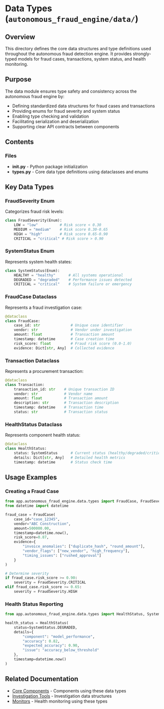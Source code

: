 # Data Types (`autonomous_fraud_engine/data/`)

## Overview

This directory defines the core data structures and type definitions used throughout the autonomous fraud detection engine. It provides strongly-typed models for fraud cases, transactions, system status, and health monitoring.

## Purpose

The data module ensures type safety and consistency across the autonomous fraud engine by:

- Defining standardized data structures for fraud cases and transactions
- Providing enums for fraud severity and system status
- Enabling type checking and validation
- Facilitating serialization and deserialization
- Supporting clear API contracts between components

## Contents

### Files

- **__init__.py** - Python package initialization
- **types.py** - Core data type definitions using dataclasses and enums

## Key Data Types

### FraudSeverity Enum

Categorizes fraud risk levels:

```python
class FraudSeverity(Enum):
    LOW = "low"          # Risk score < 0.30
    MEDIUM = "medium"    # Risk score 0.30-0.65
    HIGH = "high"        # Risk score 0.65-0.90
    CRITICAL = "critical" # Risk score > 0.90
```

### SystemStatus Enum

Represents system health states:

```python
class SystemStatus(Enum):
    HEALTHY = "healthy"      # All systems operational
    DEGRADED = "degraded"    # Performance issues detected
    CRITICAL = "critical"    # System failure or emergency
```

### FraudCase Dataclass

Represents a fraud investigation case:

```python
@dataclass
class FraudCase:
    case_id: str              # Unique case identifier
    vendor: str               # Vendor under investigation
    amount: float             # Transaction amount
    timestamp: datetime       # Case creation time
    risk_score: float         # Fraud risk score (0.0-1.0)
    evidence: Dict[str, Any]  # Collected evidence
```


### Transaction Dataclass

Represents a procurement transaction:

```python
@dataclass
class Transaction:
    transaction_id: str    # Unique transaction ID
    vendor: str            # Vendor name
    amount: float          # Transaction amount
    description: str       # Transaction description
    timestamp: datetime    # Transaction time
    status: str            # Transaction status
```

### HealthStatus Dataclass

Represents component health status:

```python
@dataclass
class HealthStatus:
    status: SystemStatus      # Current status (healthy/degraded/critical)
    details: Dict[str, Any]   # Detailed health metrics
    timestamp: datetime       # Status check time
```

## Usage Examples

### Creating a Fraud Case

```python
from app.autonomous_fraud_engine.data.types import FraudCase, FraudSeverity
from datetime import datetime

fraud_case = FraudCase(
    case_id="case_12345",
    vendor="ABC Construction",
    amount=500000.00,
    timestamp=datetime.now(),
    risk_score=0.87,
    evidence={
        "invoice_anomalies": ["duplicate_hash", "round_amount"],
        "vendor_flags": ["new_vendor", "high_frequency"],
        "timing_issues": ["rushed_approval"]
    }
)

# Determine severity
if fraud_case.risk_score >= 0.90:
    severity = FraudSeverity.CRITICAL
elif fraud_case.risk_score >= 0.65:
    severity = FraudSeverity.HIGH
```

### Health Status Reporting

```python
from app.autonomous_fraud_engine.data.types import HealthStatus, SystemStatus

health_status = HealthStatus(
    status=SystemStatus.DEGRADED,
    details={
        "component": "model_performance",
        "accuracy": 0.82,
        "expected_accuracy": 0.90,
        "issue": "accuracy_below_threshold"
    },
    timestamp=datetime.now()
)
```

## Related Documentation

- [Core Components](../core/README.md) - Components using these data types
- [Investigation Tools](../investigation/README.md) - Investigation data structures
- [Monitors](../monitors/README.md) - Health monitoring using these types
